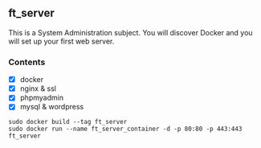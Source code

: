## ft_server
This is a System Administration subject. You will discover Docker and you will set up your first web server.

### Contents
- [X] docker
- [X] nginx & ssl
- [X] phpmyadmin
- [X] mysql & wordpress 

```
sudo docker build --tag ft_server
sudo docker run --name ft_server_container -d -p 80:80 -p 443:443 ft_server
